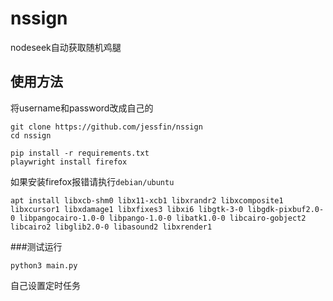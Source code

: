 # nssign
 nodeseek自动获取随机鸡腿
 
## 使用方法
将username和password改成自己的
```
git clone https://github.com/jessfin/nssign
cd nssign
```
```
pip install -r requirements.txt
playwright install firefox
```
如果安装firefox报错请执行`debian/ubuntu`
```
apt install libxcb-shm0 libx11-xcb1 libxrandr2 libxcomposite1 libxcursor1 libxdamage1 libxfixes3 libxi6 libgtk-3-0 libgdk-pixbuf2.0-0 libpangocairo-1.0-0 libpango-1.0-0 libatk1.0-0 libcairo-gobject2 libcairo2 libglib2.0-0 libasound2 libxrender1
```
###测试运行

```
python3 main.py
```

自己设置定时任务

